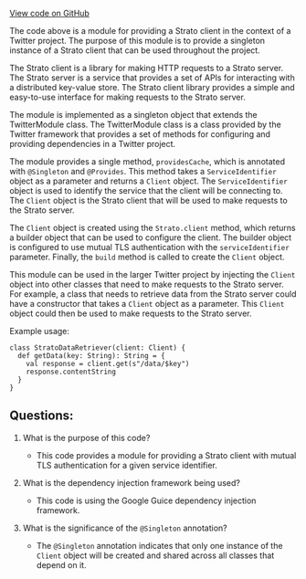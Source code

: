 [View code on GitHub](https://github.com/misbahsy/the-algorithm/simclusters-ann/server/src/main/scala/com/twitter/simclustersann/modules/StratoClientProviderModule.scala)

The code above is a module for providing a Strato client in the context of a Twitter project. The purpose of this module is to provide a singleton instance of a Strato client that can be used throughout the project. 

The Strato client is a library for making HTTP requests to a Strato server. The Strato server is a service that provides a set of APIs for interacting with a distributed key-value store. The Strato client library provides a simple and easy-to-use interface for making requests to the Strato server.

The module is implemented as a singleton object that extends the TwitterModule class. The TwitterModule class is a class provided by the Twitter framework that provides a set of methods for configuring and providing dependencies in a Twitter project.

The module provides a single method, `providesCache`, which is annotated with `@Singleton` and `@Provides`. This method takes a `ServiceIdentifier` object as a parameter and returns a `Client` object. The `ServiceIdentifier` object is used to identify the service that the client will be connecting to. The `Client` object is the Strato client that will be used to make requests to the Strato server.

The `Client` object is created using the `Strato.client` method, which returns a builder object that can be used to configure the client. The builder object is configured to use mutual TLS authentication with the `serviceIdentifier` parameter. Finally, the `build` method is called to create the `Client` object.

This module can be used in the larger Twitter project by injecting the `Client` object into other classes that need to make requests to the Strato server. For example, a class that needs to retrieve data from the Strato server could have a constructor that takes a `Client` object as a parameter. This `Client` object could then be used to make requests to the Strato server.

Example usage:

```
class StratoDataRetriever(client: Client) {
  def getData(key: String): String = {
    val response = client.get(s"/data/$key")
    response.contentString
  }
}
```
## Questions: 
 1. What is the purpose of this code?
    - This code provides a module for providing a Strato client with mutual TLS authentication for a given service identifier.

2. What is the dependency injection framework being used?
    - This code is using the Google Guice dependency injection framework.

3. What is the significance of the `@Singleton` annotation?
    - The `@Singleton` annotation indicates that only one instance of the `Client` object will be created and shared across all classes that depend on it.